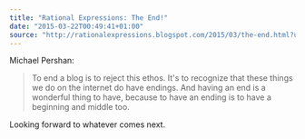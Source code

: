```yaml
---
title: "Rational Expressions: The End!"
date: "2015-03-22T00:49:41+01:00"
source: "http://rationalexpressions.blogspot.com/2015/03/the-end.html?utm_source=feedburner&utm_medium=feed&utm_campaign=Feed%3A+ratexp+%28Rational+Expressions%29"
---
```


Michael Pershan:

> To end a blog is to reject this ethos. It's to recognize that these things we do on the internet do have endings. And having an end is a wonderful thing to have, because to have an ending is to have a beginning and middle too.

Looking forward to whatever comes next.
